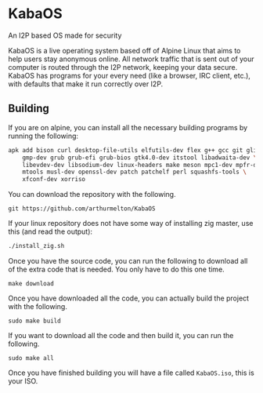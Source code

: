 # KabaOS
An I2P based OS made for security

KabaOS is a live operating system based off of Alpine Linux that aims to help
users stay anonymous online. All network traffic that is sent out of your
computer is routed through the I2P network, keeping your data secure. KabaOS has
programs for your every need (like a browser, IRC client, etc.), with defaults
that make it run correctly over I2P.

## Building

If you are on alpine, you can install all the necessary building programs by
running the following:

```sh
apk add bison curl desktop-file-utils elfutils-dev flex g++ gcc git glib-dev \
    gmp-dev grub grub-efi grub-bios gtk4.0-dev itstool libadwaita-dev \
    libevdev-dev libsodium-dev linux-headers make meson mpc1-dev mpfr-dev \
    mtools musl-dev openssl-dev patch patchelf perl squashfs-tools \
    xfconf-dev xorriso
```

You can download the repository with the following.

```
git https://github.com/arthurmelton/KabaOS
```

If your linux repository does not have some way of installing zig master, use
this (and read the output):

```sh
./install_zig.sh
```

Once you have the source code, you can run the following to download all of the
extra code that is needed. You only have to do this one time.

```
make download
```

Once you have downloaded all the code, you can actually build the project with
the following.

```
sudo make build
```

If you want to download all the code and then build it, you can run the
following.

```
sudo make all
```

Once you have finished building you will have a file called `KabaOS.iso`, this
is your ISO.
